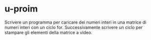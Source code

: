 # u-proim

Scrivere un programma per caricare dei numeri interi in una matrice di numeri interi con un ciclo for.
                 Successivamente scrivere un ciclo per stampare gli elementi della matrice a video.
                 
                 
                 
                 
                 
